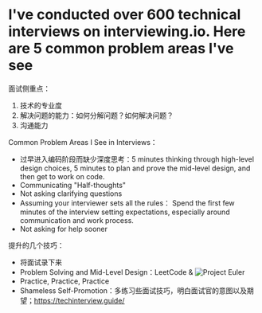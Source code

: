 # I've conducted over 600 technical interviews on interviewing.io. Here are 5 common problem areas I've see

面试侧重点：
  1. 技术的专业度
  2. 解决问题的能力：如何分解问题？如何解决问题？
  3. 沟通能力
  
Common Problem Areas I See in Interviews：
 - 过早进入编码阶段而缺少深度思考：5 minutes thinking through high-level design choices, 5 minutes to plan and prove the mid-level design, and then get to work on code.
 - Communicating "Half-thoughts"
 - Not asking clarifying questions
 - Assuming your interviewer sets all the rules： Spend the first few minutes of the interview setting expectations, especially around communication and work process.
 - Not asking for help sooner

提升的几个技巧：
 - 将面试录下来
 - Problem Solving and Mid-Level Design：LeetCode & ![Project Euler](https://projecteuler.net/)
 - Practice, Practice, Practice
 - Shameless Self-Promotion：多练习些面试技巧，明白面试官的意图以及期望；https://techinterview.guide/